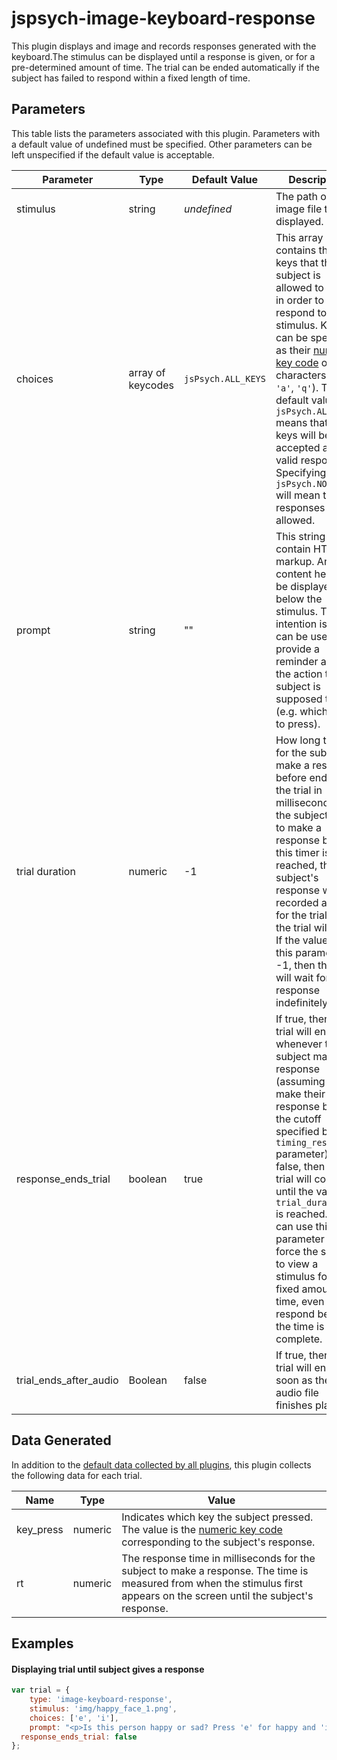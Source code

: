 # jspsych-image-keyboard-response

This plugin displays and image and records responses generated with the keyboard.The stimulus can be displayed until a response is given, or for a pre-determined amount of time. The trial can be ended automatically if the subject has failed to respond within a fixed length of time.


## Parameters

This table lists the parameters associated with this plugin. Parameters with a default value of undefined must be specified. Other parameters can be left unspecified if the default value is acceptable.

Parameter | Type | Default Value | Description
----------|------|---------------|------------
stimulus | string | *undefined* | The path of the image file to be displayed.
choices | array of keycodes | `jsPsych.ALL_KEYS` | This array contains the keys that the subject is allowed to press in order to respond to the stimulus. Keys can be specified as their [numeric key code](http://www.cambiaresearch.com/articles/15/javascript-char-codes-key-codes) or as characters (e.g. `'a'`, `'q'`). The default value of `jsPsych.ALL_KEYS` means that all keys will be accepted as valid responses. Specifying `jsPsych.NO_KEYS` will mean that no responses are allowed.
prompt | string | "" | This string can contain HTML markup. Any content here will be displayed below the stimulus. The intention is that it can be used to provide a reminder about the action the subject is supposed to take (e.g. which key to press).
trial duration | numeric | -1 | How long to wait for the subject to make a response before ending the trial in milliseconds. If the subject fails to make a response before this timer is reached, the the subject's response will be recorded as -1 for the trial and the trial will end. If the value of this parameter is -1, then the trial will wait for a response indefinitely.
response_ends_trial | boolean | true | If true, then the trial will end whenever the subject makes a response (assuming they make their response before the cutoff specified by the `timing_response` parameter). If false, then the trial will continue until the value for `trial_duration` is reached. You can use this parameter to force the subject to view a stimulus for a fixed amount of time, even if they respond before the time is complete.
trial_ends_after_audio | Boolean | false | If true, then the trial will end as soon as the audio file finishes playing.

## Data Generated

In addition to the [default data collected by all plugins](overview#datacollectedbyplugins), this plugin collects the following data for each trial.

Name | Type | Value
-----|------|------
key_press | numeric | Indicates which key the subject pressed. The value is the [numeric key code](http://www.cambiaresearch.com/articles/15/javascript-char-codes-key-codes) corresponding to the subject's response.
rt | numeric | The response time in milliseconds for the subject to make a response. The time is measured from when the stimulus first appears on the screen until the subject's response.

## Examples

#### Displaying trial until subject gives a response

```javascript
var trial = {
	type: 'image-keyboard-response',
	stimulus: 'img/happy_face_1.png',
	choices: ['e', 'i'],
	prompt: "<p>Is this person happy or sad? Press 'e' for happy and 'i' for sad.</p>",
  response_ends_trial: false
};
```
